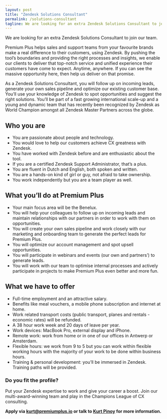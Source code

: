 ```yaml
---
layout: post
title: "Zendesk Solutions Consultant"
permalink: /solutions-consultant
tagline: We are looking for an extra Zendesk Solutions Consultant to join our team.
---
```


We are looking for an extra Zendesk Solutions Consultant to join our team.

Premium Plus helps sales and support teams from your favourite brands make a real difference to their customers, using Zendesk. By pushing the tool’s boundaries and providing the right processes and insights, we enable our clients to deliver that top-notch service and unified experience their customers have come to expect. Anytime, anywhere. If you can see the massive opportunity here, then help us deliver on that promise.

As a Zendesk Solutions Consultant, you will follow up on incoming leads, generate your own sales pipeline and optimize our existing customer base. You’ll use your knowledge of Zendesk to spot opportunities and suggest the right solutions. You’ll be part of a fast growing international scale-up and a young and dynamic team that has recently been recognized by Zendesk as World Champion amongst all Zendesk Master Partners across the globe.

## Who you are

- You are passionate about people and technology.
- You would love to help our customers achieve CX greatness with Zendesk.
- You have worked with Zendesk before and are enthusiastic about the tool.
- If you are a certified Zendesk Support Administrator, that’s a plus.
- You are fluent in Dutch and English, both spoken and written.
- You are a hands-on kind of girl or guy, not afraid to take ownership.
- You work independently but you are a team player as well.

## What you’ll do at Premium Plus

- Your main focus area will be the Benelux.
- You will help your colleagues to follow up on incoming leads and maintain relationships with our partners in order to work with them on opportunities.
- You will create your own sales pipeline and work closely with our marketing and onboarding team to generate the perfect leads for Premium Plus.
- You will optimize our account management and spot upsell opportunities.
- You will participate in webinars and events (our own and partners’) to generate leads.
- You will work with our team to optimise internal processes and actively participate in projects to make Premium Plus even better and more fun.

## What we have to offer

- Full-time employment and an attractive salary.
- Benefits like meal vouchers, a mobile phone subscription and internet at home.
- Work related transport costs (public transport, planes and rentals - economic rates) will be refunded.
- A 38 hour work week and 20 days of leave per year.
- Work devices: MacBook Pro, external display and iPhone.
- Remote work: work from home or in one of our offices in Antwerp or Amsterdam.
- Flexible hours: we work from 9 to 5 but you can work within flexible working hours with the majority of your work to be done within business hours.
- Training & personal development: you’ll be immersed in Zendesk. Training paths will be provided.


### Do you fit the profile?

Put your Zendesk expertise to work and give your career a boost. Join our multi-award-winning team and play in the Champions League of CX consulting.

**Apply via [kurt@premiumplus.io](mailto:kurt@premiumplus.io) or talk to [Kurt Pinoy](https://www.linkedin.com/in/kurtpinoy/) for more information.**


